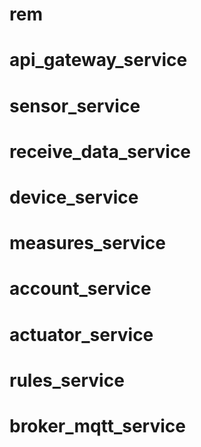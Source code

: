 # rem

# api_gateway_service
# sensor_service
# receive_data_service
# device_service
# measures_service
# account_service
# actuator_service
# rules_service
# broker_mqtt_service
